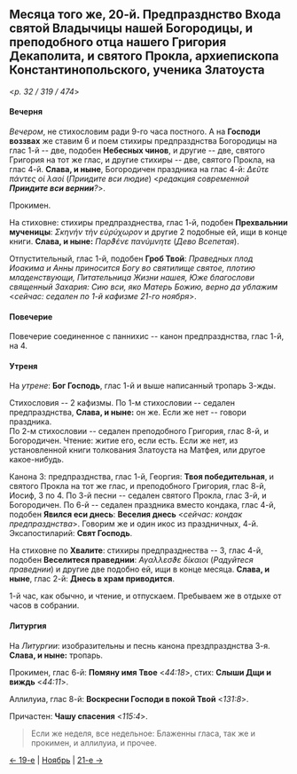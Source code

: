 
## Месяца того же, 20-й. Предпразднство Входа святой Владычицы нашей Богородицы, и преподобного отца нашего Григория Декаполита, и святого Прокла, архиепископа Константинопольского, ученика Златоуста

<*p. 32 / 319 / 474*>

#### Вечерня

*Вечером*, не стихословим ради 9-го часа постного. А на **Господи воззвах** же ставим 6 и поем стихиры 
предпразднства Богородицы на глас 1-й -- две, подобен **Небесных чинов**, и другие -- две, святого Григория 
на тот же глас, и другие стихиры -- две, святого Прокла, на глас 4-й. **Слава, и ныне**, Богородичен праздника 
на глас 4-й: *Δεῦτε πάντες οἱ λαοί* (*Приидите вси людие*) <*редакция современной **Приидите вси вернии**?*>. 

Прокимен. 

На стиховне: стихиры предпразднества, глас 1-й, подобен **Прехвальнии мученицы**: *Σκηνήν τὴν εὐρύχωρον* 
и другие 2 подобные ей, ищи в конце книги. **Слава, и ныне:** *Παρϑένε πανύμνητε* (*Дево Всепетая*).

Отпустительный, глас 1-й, подобен **Гроб Твой**: *Праведных плод Иоакима и Анны приносится Богу во святилище 
святое, плотию младенствующи, Питательница Жизни нашея, Юже благослови священный Захария: Сию вси, яко Матерь 
Божию, верно да ублажим* <*сейчас: седален по 1-й кафизме 21-го ноября*>.

#### Повечерие

Повечерие соединенное с паннихис -- канон предпразднства, глас 1-й, на 4. 

#### Утреня

На *утрене*: **Бог Господь**, глас 1-й и выше написанный тропарь 3-жды. 

Стихословия -- 2 кафизмы. 
По 1-м стихословии -- седален предпразднства, **Слава, и ныне:** он же. Если же нет -- говори праздника.  
По 2-м стихословии -- седален преподобного Григория, глас 8-й, и Богородичен. 
Чтение: житие его, если есть. Если же нет, из установленной книги толкования Златоуста на Матфея, 
или другое какое-нибудь. 

Канона 3: предпразднства, глас 1-й, Георгия: **Твоя победительная**, и святого Прокла на тот же глас, 
и преподобного Григория, глас 8-й, Иосиф, 3 по 4. 
По 3-й песни -- седален святого Прокла, глас 3-й, и Богородичен. 
По 6-й -- седален праздника вместо кондака, глас 4-й, подобен **Явился еси днесь**: **Веселия днесь** 
<*сейчас: кондак предпразднства*>. Говорим же и один икос из праздничных, 4-й. 
Эксапостиларий: **Свят Господь**.   
   
На стиховне по **Хвалите**: стихиры предпразднества -- 3, глас 4-й, подобен **Веселитеся праведнии**: 
*Αγαλλεσϑε δίκαιοι* (*Радуйтеся праведнии*) и другие две подобно ей, ищи в конце месяца. 
**Слава, и ныне**, глас 2-й: **Днесь в храм приводится**. 

1-й час, как обычно, и чтение, и отпускаем. Пребываем же в отдыхе от часов в собрании. 

#### Литургия 

На *Литургии*: изобразительны и песнь канона прездпразднства 3-я. 
**Слава, и ныне:** тропарь.   

Прокимен, глас 6-й: **Помяну имя Твое** <*44:18*>, стих: **Слыши Дщи и виждь** <*44:11*>. 

Аллилуиа, глас 8-й: **Воскресни Господи в покой Твой** <*131:8*>.  

Причастен: **Чашу спасения** <*115:4*>.

> Если же неделя, все недельное: Блаженны гласа, так же и прокимен, и аллилуиа, и прочее. 

[← 19-е](11_19_EUR.ru.md) | [Ноябрь](README.md#20-й) | [21-е →](11_21_EUR.ru.md)
 